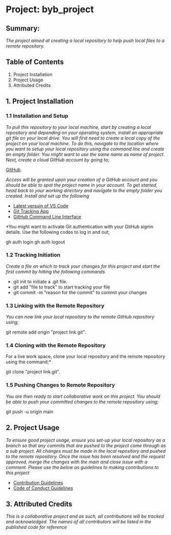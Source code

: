 # Project: byb_project

## Summary:
*The project aimed at creating a local repository to help push local files to a remote repository.*

## Table of Contents
1. Project Installation
2. Project Usage
3. Attributed Credits

## 1. Project Installation
### 1.1 Installation and Setup
*To pull this repository to your local machine, start by creating a local repository and depending on your operating system, install an appropriate git file on your local drive. You will first need to create a local copy of the project on your local machine. To do this, navigate to the location where you want to setup your local repository using the command line and create an empty folder. You might want to use the same name as name of project. Next, create a cloud GitHub account by going to;*

[GitHub](http://github.com). 

*Access will be granted upon your creation of a GitHub account and you should be able to spot the project name in your account. To get started, head back to your working directory and navigate to the empty folder you created. Install and set up the following*

- [Latest versuin of VS Code](https://code.visualstudio.com/download)
- [Git Tracking App](https://github.com/git-guides/install-git)
- [GitHub Command Line Interface](https://cli.github.com/)

*You might want to activate Git authentication with your GitHub signin details. Use the following codes to log in and out;

gh auth login
gh auth logout

### 1.2 Tracking Initiation
*Create a file on which to track your changes for this project and start the first commit by hitting the following commands*

- git init to initiate a .git file. 
- git add "file to track" to start tracking your file
- git commit -m "reason for the commit" to commit your changes

### 1.3 Linking with the Remote Repository
*You can now link your local repository to the remote GitHub repository using;*

git remote add origin "project link.git". 

### 1.4 Cloning with the Remote Repository
For a live work space, clone your local repository and the remote repository using the command;*

git clone "project link.git". 

### 1.5 Pushing Changes to Remote Repository
*You are then ready to start collaborative work on this project. You should be able to push your committed changes to the remote repository using;*

git push -u origin main

## 2. Project Usage
*To ensure good project usage, ensure you set-up your local repository as a branch so that any commits that are pushed to the project come through as a sub project. All changes must be made in the local repository and pushed to the remote repository. Once the issue has been resolved and the request approved, merge the changes with the main and close issue with a comment. Please use the below as guidelines to making contributions to this project*

- [Contribution Guidelines](https://github.com/openMF/web-app/blob/master/.github/CONTRIBUTING.md)
- [Code of Conduct Guidelines](https://github.com/openMF/web-app/blob/master/.github/CODE_OF_CONDUCT.md)

## 3. Attributed Credits
*This is a collaborative project and as such, all contributions will be tracked and acknowledged. The names of all contributors will be listed in the published code for reference*
